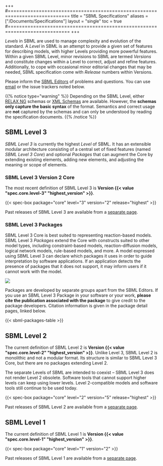 +++
#============================================================================
title  = "SBML Specifications"
aliases = ["/Documents/Specifications"]
layout = "single"
toc    = true
#============================================================================
+++

_Levels_ in SBML are used to manage complexity and evolution of the standard.  A _Level_ in SBML is an attempt to provide a given set of features for describing models, with higher Levels providing more powerful features.  Within a given SBML Level, minor revisions to SBML are termed _Versions_ and constitute changes within a Level to correct, adjust and refine features. Additionally, to cope with occasional minor editorial changes that may be needed, SBML specification come with _Release_ numbers within Versions.

Please inform the [SBML Editors](/about/core) of problems and questions. You can use [email](mailto:sbml-editors@googlegroups.com) or the issue trackers noted below.

{{% notice type="warning" %}}
Depending on the SBML Level, either [RELAX NG](https://en.wikipedia.org/wiki/RELAX_NG) schemas or [XML Schemas](https://en.wikipedia.org/wiki/XML_schema) are available.  However, the **schemas only capture the basic syntax** of the format.  Semantics and correct usage are **not** captured by the schemas and can only be understood by reading the specification documents.
{{% /notice %}}


## SBML Level 3

_SBML Level 3_ is currently the highest _Level_ of SBML.  It has an extensible modular architecture consisting of a central set of fixed features (named _SBML Level&nbsp;3 Core_) and optional _Packages_ that can augment the Core by extending existing elements, adding new elements, and adjusting the meaning or scope of elements.


### SBML Level 3 Version 2 Core

The most recent definition of SBML Level&nbsp;3 is **Version&nbsp;{{< value "spec.core.level-3" "highest_version" >}}**.

{{< spec-box package="core" level="3" version="2" release="highest" >}}

Past releases of SBML Level 3 are available from a [separate page](level-3). 


### SBML Level 3 Packages

SBML Level 3 Core is best suited to representing reaction-based models. SBML Level&nbsp;3 _Packages_ extend the Core with constructs suited to other model types, including constraint-based models, reaction-diffusion models, logical network models, rule-based models, and more.  A model expressed using SBML Level&nbsp;3 can declare which packages it uses in order to guide interpretation by software applications.  If an application detects the presence of packages that it does not support, it may inform users if it cannot work with the model.

<img class="sbml-pkg-diagram" src="/img/sbml-level-3-packages.svg">

Packages are developed by separate groups apart from the SBML Editors. If you use an SBML Level&nbsp;3 Package in your software or your work, **please cite the publication associated with the package** to give credit to the package developers. Citation information is given in the package detail pages, linked below.

{{< sbml-packages-table >}}


## SBML Level 2

The current definition of SBML Level 2 is **Version&nbsp;{{< value "spec.core.level-2" "highest_version" >}}**.  Unlike Level&nbsp;3, SBML Level&nbsp;2 is monolithic and not a modular format.  Its structure is similar to SBML Level&nbsp;3 Core, but there are no packages extending Level&nbsp;2.

The separate Levels of SBML are intended to coexist &ndash; SBML Level&nbsp;3 does not render Level&nbsp;2 obsolete. Software tools that cannot support higher levels can keep using lower levels.  Level&nbsp;2-compatible models and software tools still continue to be used today.

{{< spec-box package="core" level="2" version="5" release="highest" >}}

Past releases of SBML Level 2 are available from a [separate page](level-2). 


## SBML Level 1

The current definition of SBML Level 1 is **Version&nbsp;{{< value "spec.core.level-1" "highest_version" >}}**.

{{< spec-box package="core" level="1" version="2" >}}

Past releases of SBML Level 1 are available from a [separate page](level-1).

